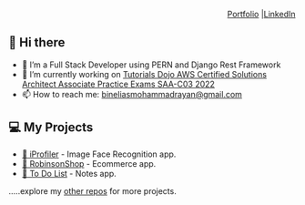 
<div align="right">

[Portfolio](https://binelias.github.io/) |[LinkedIn](https://www.linkedin.com/in/mrbbe/)

</div>

## 👋 Hi there 

- 🌱 I’m a Full Stack Developer using PERN and Django Rest Framework
- 🔭 I’m currently working on [Tutorials Dojo AWS Certified Solutions Architect Associate Practice Exams SAA-C03 2022](https://portal.tutorialsdojo.com/courses/aws-certified-solutions-architect-associate-practice-exams/lessons/practice-exams-timed-mode-4/quizzes/aws-certified-solutions-architect-associate-practice-exam-timed-mode-set-1/)
- 📫 How to reach me: bineliasmohammadrayan@gmail.com


## 💻 My Projects

- [👤 iProfiler](https://iprofiler-reacthooks.herokuapp.com/) - Image Face Recognition app.
- [🛒 RobinsonShop](https://github.com/binelias/RobinsonShop-DjangoRest) - Ecommerce app.
- [📝 To Do List](https://github.com/binelias/todolist_DjangoRest) - Notes app.

.....explore my [other repos](https://github.com/binelias?tab=repositories) for more projects.

<div align="center">

<!--
**binelias/binelias** is a ✨ _special_ ✨ repository because its `README.md` (this file) appears on your GitHub profile.

Here are some ideas to get you started:

- 🔭 I’m currently working on ...
- 🌱 I’m currently learning ...
- 👯 I’m looking to collaborate on ...
- 🤔 I’m looking for help with ...
- 💬 Ask me about ...
- 📫 How to reach me: ...
- 😄 Pronouns: ...
- ⚡ Fun fact: ...
-->

